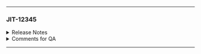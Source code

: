 <!-- Any additional description for this pull request should go here. -->


------

<!-- Copy/paste everything below here so that there is one per ticket included in this pull request. -->

<h3>JIT-12345</h3>
<details>
<summary>Release Notes</summary>
<!-- RELEASE NOTES GO HERE -->

</details>

<details>
<summary>Comments for QA</summary>
<!-- COMMENTS FOR QA GO HERE -->

</details>

---

